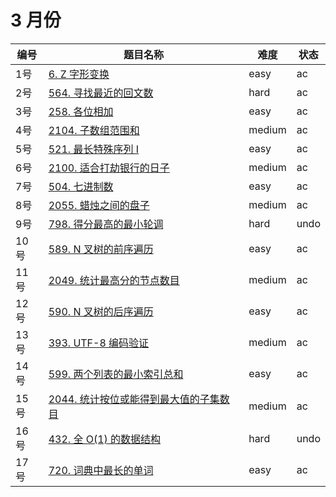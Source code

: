 # 3 月份

**编号**|**题目名称**|**难度**|**状态**
--------|------------|--------|--------
1号|[6. Z 字形变换](./第1题%206.%20Z%20字形变换)|easy|ac
2号|[564. 寻找最近的回文数](./第2题%20564.%20寻找最近的回文数)|hard|ac
3号|[258. 各位相加](./第3题%20258.%20各位相加)|easy|ac
4号|[2104. 子数组范围和](./第4题%202104.%20子数组范围和)|medium|ac
5号|[521. 最长特殊序列 Ⅰ](./第5题%20521.%20最长特殊序列%20Ⅰ)|easy|ac
6号|[2100. 适合打劫银行的日子](./第4题%202100.%20适合打劫银行的日子)|medium|ac
7号|[504. 七进制数](./第7题%20504.%20七进制数)|easy|ac
8号|[2055. 蜡烛之间的盘子](./第8题%202055.%20蜡烛之间的盘子)|medium|ac
9号|[798. 得分最高的最小轮调](./第9题%20798.%20得分最高的最小轮调)|hard|undo
10号|[589. N 叉树的前序遍历](./第10题%20589.%20N%20叉树的前序遍历)|easy|ac
11号|[2049. 统计最高分的节点数目](./第11题%202049.%20统计最高分的节点数目)|medium|ac
12号|[590. N 叉树的后序遍历](./第12题%20589.%20N%20叉树的后序遍历)|easy|ac
13号|[393. UTF-8 编码验证](./第13题%20393.%20UTF-8%20编码验证)|medium|ac
14号|[599. 两个列表的最小索引总和](./第14题%20599.%20两个列表的最小索引总和)|easy|ac
15号|[2044. 统计按位或能得到最大值的子集数目](./第15题%202044.%20统计按位或能得到最大值的子集数目)|medium|ac
16号|[432. 全 O(1) 的数据结构](./第16题%20432.%20全%20O(1)%20的数据结构)|hard|undo
17号|[720. 词典中最长的单词](./第17题%20720.%20词典中最长的单词)|easy|ac
